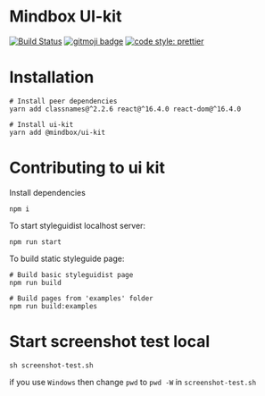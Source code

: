 # Mindbox UI-kit

[![Build Status](https://travis-ci.com/mindbox-moscow/ui-kit.svg?branch=master)](https://travis-ci.com/mindbox-moscow/ui-kit)
[![gitmoji badge](https://img.shields.io/badge/gitmoji-%20😜%20😍-FFDD67.svg?style=flat-square)](https://github.com/carloscuesta/gitmoji)
[![code style: prettier](https://img.shields.io/badge/code_style-prettier-ff69b4.svg?style=flat-square)](https://github.com/prettier/prettier)

# Installation

```shell
# Install peer dependencies
yarn add classnames@^2.2.6 react@^16.4.0 react-dom@^16.4.0

# Install ui-kit
yarn add @mindbox/ui-kit
```

# Contributing to ui kit
Install dependencies
```shell
npm i
```

To start styleguidist localhost server:

```shell
npm run start
```

To build static styleguide page:

```shell
# Build basic styleguidist page
npm run build

# Build pages from 'examples' folder
npm run build:examples
```

# Start screenshot test local

```shell
sh screenshot-test.sh
```

if you use `Windows` then change `pwd` to `pwd -W` in `screenshot-test.sh` 
